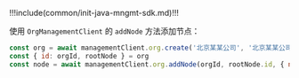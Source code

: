 !!!include(common/init-java-mngmt-sdk.md)!!!

使用 `OrgManagementClient` 的 `addNode` 方法添加节点：

```javascript
const org = await managementClient.org.create('北京某某公司', '北京某某公司有限公司', 'example');
const { id: orgId, rootNode } = org
const node = await managementClient.org.addNode(orgId, rootNode.id, { name: '运营部门' })
```
